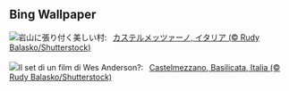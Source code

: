 ## Bing Wallpaper
![](https://www.bing.com/th?id=OHR.CastelmazzanoSunrise_JA-JP6748977928_UHD.jpg&w=1000)岩山に張り付く美しい村:&nbsp;&ensp;[カステルメッツァーノ, イタリア (© Rudy Balasko/Shutterstock)](https://www.bing.com/th?id=OHR.CastelmazzanoSunrise_JA-JP6748977928_UHD.jpg)
<br><br/>
![](https://www.bing.com/th?id=OHR.CastelmazzanoSunrise_IT-IT5391321297_UHD.jpg&w=1000)Il set di un film di Wes Anderson?:&nbsp;&ensp;[Castelmezzano, Basilicata, Italia (© Rudy Balasko/Shutterstock)](https://www.bing.com/th?id=OHR.CastelmazzanoSunrise_IT-IT5391321297_UHD.jpg)
<br><br/>
